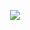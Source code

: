 <p align="center">
  <img src="https://github.com/JamesMcCarthy79/Home-Assistant-Config/blob/master/config/packages/appliances/Node-RED-Flow/Appliances.png"/>
</p>
